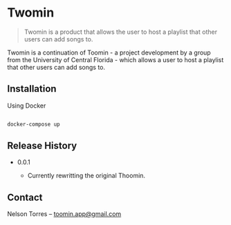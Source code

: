 # Twomin

> Twomin is a product that allows the user to host a playlist that other users can add songs to.



Twomin is a continuation of Toomin - a project development by a group from the University of Central Florida - which allows a user to host a playlist that other users can add songs to.



## Installation



Using Docker



```sh

docker-compose up

```



## Release History



* 0.0.1

    * Currently rewritting the original Thoomin.



## Contact



Nelson Torres – toomin.app@gmail.com





